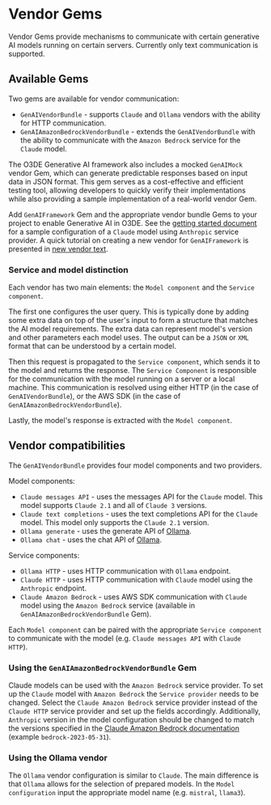 # Vendor Gems

Vendor Gems provide mechanisms to communicate with certain generative AI models running on certain servers. Currently only text communication is supported.

## Available Gems
Two gems are available for vendor communication:
- `GenAIVendorBundle` - supports `Claude` and `Ollama` vendors with the ability for HTTP communication.
- `GenAIAmazonBedrockVendorBundle` - extends the `GenAIVendorBundle` with the ability to communicate with the `Amazon Bedrock` service for the `Claude` model.

The O3DE Generative AI framework also includes a mocked `GenAIMock` vendor Gem, which can generate predictable responses based on input data in JSON format. This gem serves as a cost-effective and efficient testing tool, allowing developers to quickly verify their implementations while also providing a sample implementation of a real-world vendor Gem.

Add `GenAIFramework` Gem and the appropriate vendor bundle Gems to your project to enable Generative AI in O3DE. See the [getting started document](./gettingStarted.md) for a sample configuration of a `Claude` model using `Anthropic` service provider. A quick tutorial on creating a new vendor for `GenAIFramework` is presented in [new vendor text](./newVendor.md).

### Service and model distinction
Each vendor has two main elements: the `Model component` and the `Service component`. 

The first one configures the user query. This is typically done by adding some extra data on top of the user's input to form a structure that matches the AI model requirements. The extra data can represent model's version and other parameters each model uses. The output can be a `JSON` or `XML` format that can be understood by a certain model. 

Then this request is propagated to the `Service component`, which sends it to the model and returns the response. The `Service Component` is responsible for the communication with the model running on a server or a local machine. This communication is resolved using either HTTP (in the case of `GenAIVendorBundle`), or the AWS SDK (in the case of `GenAIAmazonBedrockVendorBundle`). 

Lastly, the model's response is extracted with the `Model component`.

## Vendor compatibilities
The `GenAIVendorBundle` provides four model components and two providers.  

Model components:
- `Claude messages API` - uses the messages API for the `Claude` model. This model supports `Claude 2.1` and all of `Claude 3` versions.
- `Claude text completions` - uses the text completions API for the `Claude` model. This model only supports the `Claude 2.1` version.
- `Ollama generate` - uses the generate API of [Ollama](https://github.com/ollama/ollama).  
- `Ollama chat` - uses the chat API of [Ollama](https://github.com/ollama/ollama).

Service components:
- `Ollama HTTP` - uses HTTP communication with `Ollama` endpoint.
- `Claude HTTP` - uses HTTP communication with `Claude` model using the `Anthropic` endpoint.
- `Claude Amazon Bedrock` - uses AWS SDK communication with `Claude` model using the `Amazon Bedrock` service (available in `GenAIAmazonBedrockVendorBundle` Gem).

Each `Model component` can be paired with the appropriate `Service component` to communicate with the model (e.g. `Claude messages API` with `Claude HTTP`).

### Using the `GenAIAmazonBedrockVendorBundle` Gem
Claude models can be used with the `Amazon Bedrock` service provider. To set up the `Claude` model with `Amazon Bedrock` the `Service provider` needs to be changed. Select the `Claude Amazon Bedrock` service provider instead of the `Claude HTTP` service provider and set up the fields accordingly. Additionally, `Anthropic` version in the model configuration should be changed to match the versions specified in the [Claude Amazon Bedrock documentation](https://docs.aws.amazon.com/bedrock/latest/userguide/model-parameters-anthropic-claude-messages.html#model-parameters-anthropic-claude-messages-overview) (example `bedrock-2023-05-31`).

### Using the Ollama vendor
The `Ollama` vendor configuration is similar to `Claude`. The main difference is that `Ollama` allows for the selection of prepared models. In the `Model configuration` input the appropriate
model name (e.g. `mistral`, `llama3`).
